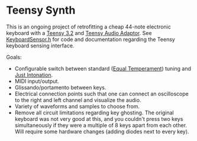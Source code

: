 # Teensy Synth

This is an ongoing project of retrofitting a cheap 44-note electronic keyboard with a [Teensy 3.2](https://www.pjrc.com/teensy/teensy31.html) and [Teensy Audio Adaptor](https://www.pjrc.com/store/teensy3_audio.html). See [KeyboardSensor.h](./KeyboardSensor.h) for code and documentation regarding the Teensy keyboard sensing interface.

Goals:
* Configurable switch between standard ([Equal Temperament](https://en.wikipedia.org/wiki/Equal_temperament)) tuning and [Just Intonation](https://en.wikipedia.org/wiki/Just_intonation).
* MIDI input/output.
* Glissando/portamento between keys.
* Electrical connection points such that one can connect an oscilloscope to the right and left channel and visualize the audio.
* Variety of waveforms and samples to choose from.
* Remove all circuit limitations regarding key ghosting. The original keyboard was not very good at this, and you couldn't press two keys simultaneously if they were a multiple of 8 keys apart from each other. Will require some hardware changes (adding diodes next to every key).